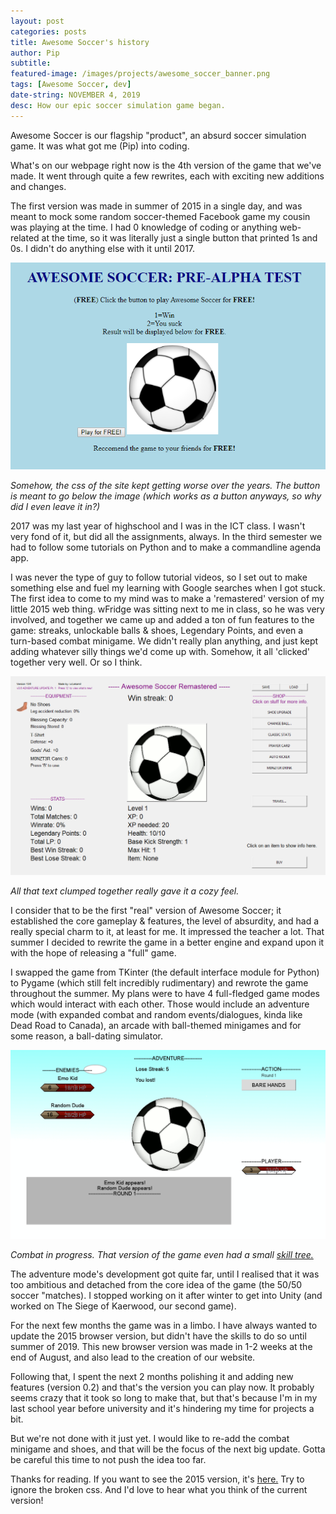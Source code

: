 ```yaml
---
layout: post
categories: posts
title: Awesome Soccer's history
author: Pip
subtitle:
featured-image: /images/projects/awesome_soccer_banner.png
tags: [Awesome Soccer, dev]
date-string: NOVEMBER 4, 2019
desc: How our epic soccer simulation game began.
---
```


Awesome Soccer is our flagship "product", an absurd soccer simulation game. It was what got me (Pip) into coding.

What's on our webpage right now is the 4th version of the game that we've made. It went through quite a few rewrites, each with exciting new additions and changes.

The first version was made in summer of 2015 in a single day, and was meant to mock some random soccer-themed Facebook game my cousin was playing at the time. I had 0 knowledge of coding or anything web-related at the time, so it was literally just a single button that printed 1s and 0s. I didn't do anything else with it until 2017.

![](/images/posts/awesome-soccer-origins/2015.PNG)
<p class="centered-text"><i>Somehow, the css of the site kept getting worse over the years. The button is meant to go below the image (which works as a button anyways, so why did I even leave it in?)</i></p>

2017 was my last year of highschool and I was in the ICT class. I wasn't very fond of it, but did all the assignments, always. In the third semester we had to follow some tutorials on Python and to make a commandline agenda app.

I was never the type of guy to follow tutorial videos, so I set out to make something else and fuel my learning with Google searches when I got stuck. The first idea to come to my mind was to make a 'remastered' version of my little 2015 web thing. wFridge was sitting next to me in class, so he was very involved, and together we came up and added a ton of fun features to the game: streaks, unlockable balls & shoes, Legendary Points, and even a turn-based combat minigame. We didn't really plan anything, and just kept adding whatever silly things we'd come up with. Somehow, it all 'clicked' together very well. Or so I think.

![](/images/posts/awesome-soccer-origins/asr.PNG)
<p class="centered-text"><i>All that text clumped together really gave it a cozy feel.</i></p>

I consider that to be the first "real" version of Awesome Soccer; it established the core gameplay & features, the level of absurdity, and had a really special charm to it, at least for me. It impressed the teacher a lot. That summer I decided to rewrite the game in a better engine and expand upon it with the hope of releasing a "full" game.

I swapped the game from TKinter (the default interface module for Python) to Pygame (which still felt incredibly rudimentary) and rewrote the game throughout the summer. My plans were to have 4 full-fledged game modes which would interact with each other. Those would include an adventure mode (with expanded combat and random events/dialogues, kinda like Dead Road to Canada), an arcade with ball-themed minigames and for some reason, a ball-dating simulator.

![](/images/posts/awesome-soccer-origins/turn-based-combat.PNG)
<p class="centered-text"><i>Combat in progress. That version of the game even had a small <a href="/images/posts/awesome-soccer-origins/skill-tree.png">skill tree.</a></i></p>

The adventure mode's development got quite far, until I realised that it was too ambitious and detached from the core idea of the game (the 50/50 soccer "matches). I stopped working on it after winter to get into Unity (and worked on The Siege of Kaerwood, our second game).

For the next few months the game was in a limbo. I have always wanted to update the 2015 browser version, but didn't have the skills to do so until summer of 2019. This new browser version was made in 1-2 weeks at the end of August, and also lead to the creation of our website.

Following that, I spent the next 2 months polishing it and adding new features (version 0.2) and that's the version you can play now. It probably seems crazy that it took so long to make that, but that's because I'm in my last school year before university and it's hindering my time for projects a bit.

But we're not done with it just yet. I would like to re-add the combat minigame and shoes, and that will be the focus of the next big update. Gotta be careful this time to not push the idea too far.

Thanks for reading. If you want to see the 2015 version, it's [here.](http://lekamil.weebly.com/soccer.html) Try to ignore the broken css. And I'd love to hear what you think of the current version!
